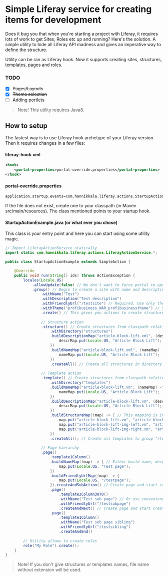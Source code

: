 # Simple Liferay service for creating items for development

Does it bug you that when you're starting a project with Liferay, it requires lots of work to get Sites, Roles etc up and running? Here's the solution. A simple utility to hide all Liferay API madness and gives an imperative way to define the structure.

Utility can be ran as Liferay hook. Now it supports creating sites, structures, templates, pages and roles.

### TODO

- [x] ~~Pages/Layouts~~
- [x] ~~Theme selection~~
- [ ] Adding portlets

> Note! This utility requires Java8.

## How to setup

The fastest way is to use Liferay hook archetype of your Liferay version. Then it requires changes in a few files:

#### liferay-hook.xml

``` xml
<hook>
    <portal-properties>portal-override.properties</portal-properties>
</hook>
```

#### portal-override.properties

``` properties
application.startup.events=com.hannikkala.liferay.actions.StartupActionExample
```

If the file does not exist, create one to your classpath (in Maven src/main/resources). The class mentioned points to your startup hook.

#### StartupActionExample.java (or what ever you chose)

This class is your entry point and here you can start using some utility magic.

``` java
// Import LiferayActionService statically
import static com.hannikkala.liferay.actions.LiferayActionService.*;

public class StartupActionExample extends SimpleAction {

    @Override
    public void run(String[] ids) throws ActionException {
        locales(Locale.US)
            .allowUpdate(false) // We don't want to force portal to update objects on every startup.
            .group() // Begin to create a site with name and description. Liferay doesn't allow localization.
                .withName("Test")
                .withDescription("Test description")
                .withFriendlyUrl("/testsite") // Required. Use only the last part with preceeding slash.
                .withTheme("profibusiness_WAR_profibusinesstheme") // Sets installed theme (profit-business-theme from Marketplace)
                .create() // This gives you actions to create structures, templates and pages on created site.
                
                // Structure action
                .structure() // Create structures from classpath relative directory "structures". Files with .xml extension are noticed.
                    .withDirectory("structures")
                    .buildDescriptionMap("article-block-lift.xml", (descrMap) -> { // Give human readable name(s) to the structure
                        descrMap.put(Locale.US, "Article Block Lift");
                    })
                    .buildNameMap("article-block-lift.xml", (nameMap) -> { // Additionally you can give description.
                        nameMap.put(Locale.US, "Article Block Lift");
                    })
                    .createAll() // Create all structures in directory to "/testsite"
                    
                // Template action
                .template() // Create structures from classpath relative directory "templates". Files with .vm and .ftl extensions are noticed.
                    .withDirectory("templates")
                    .buildNameMap("article-block-lift.vm", (nameMap) -> { // Give names
                        nameMap.put(Locale.US, "Article Block Lift");
                    })
                    .buildDescriptionMap("article-block-lift.vm", (descrMap) -> { // Give descriptions
                        descrMap.put(Locale.US, "Article Block Lift");
                    })
                    .buildStructureMap((map) -> { // This mapping is in format "template" -> "structure"
                        map.put("article-block-lift.vm", "article-block-lift.xml");
                        map.put("article-block-lift-img-left.vm", "article-block-lift.xml");
                        map.put("article-block-lift-img-right.vm", "article-block-lift.xml");
                    })
                    .createAll(); // Create all templates to group "/testsite"
                    
                // Page hierarchy
                .page()
                    .template1Column()
                    .buildNameMap((map) -> { // Either build name, description and friendly url map
                        map.put(Locale.US, "Test page");
                    })
                    .buildFriendlyUrlMap((map) -> {
                        map.put(Locale.US, "/testpage");
                    }).createAndSubAction() // Create page and start creating child objects.
                    .page()
                        .template2Column3070()
                        .withName("Test sub page") // Or use convenience methods if you have only one locale.
                        .withFriendlyUrl("/testsubpage")
                        .createAndNext() // Create page and start creating siblings
                    .page()
                        .template1Column()
                        .withName("Test sub page sibling")
                        .withFriendlyUrl("/testsibling")
                        .createAndEnd()
                        
        // Utility allows to create roles
        role("My Role").create();
    }
}
```

> Note! If you don't give structures or templates names, file name without extension will be used.